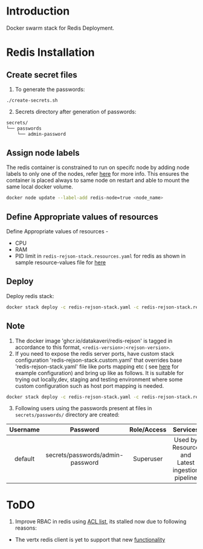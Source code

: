 # Introduction
Docker swarm stack for Redis Deployment.
# Redis Installation
## Create secret files
1. To generate the passwords:

```console
./create-secrets.sh
```
2. Secrets directory after generation of passwords:
```sh
secrets/
└── passwords
    └── admin-password
```
## Assign node labels
 The redis container is constrained to run on specifc node by adding node labels to only one of the nodes, refer [here](https://docs.docker.com/engine/swarm/services/#placement-constraints) for more info. This ensures the container is placed always to same node on restart and able to mount the same local docker volume.
```sh
docker node update --label-add redis-node=true <node_name>
```
## Define Appropriate values of resources

Define Appropriate values of resources -
- CPU 
- RAM 
- PID limit 
in `redis-rejson-stack.resources.yaml`  for redis as shown in sample resource-values file for [here](example-redis-rejson-stack.resources.yaml)
## Deploy
Deploy redis stack:
```sh
docker stack deploy -c redis-rejson-stack.yaml -c redis-rejson-stack.resources.yaml redis
```

## Note
1.  The docker image 'ghcr.io/datakaveri/redis-rejson'  is tagged in accordance  to this format, ```<redis-version>:<rejson-version>```.
2. If you need to expose the redis server ports, have custom stack configuration 'redis-rejson-stack.custom.yaml' that overrides base 'redis-rejson-stack.yaml' file like ports mapping etc ( see [here](example-redis-rejson-stack.custom.yaml) for example configuration)  and bring up like as follows. It is suitable for trying out locally,dev, staging and testing environment where some custom configuration such as host port mapping is needed.
```sh
docker stack deploy -c redis-rejson-stack.yaml -c redis-rejson-stack.resources.yaml -c redis-rejson-stack.custom.yaml redis
``` 
3.  Following users using the passwords present at files in ```secrets/passwords/``` directory  are created:

| Username           | Password                                    | Role/Access                         |  Services                     |
|:-------------------:|:------------------------------------------:| :---------------------------------: |:-----------------------------:|
| default          | secrets/passwords/admin-password     |     Superuser                                            |  Used by Resource and Latest ingestion pipeline |


# ToDO
1. Improve RBAC in redis using [ACL list](https://redis.io/topics/acl), its stalled now due to following reasons:
- The vertx redis client is yet to support that new [functionality](https://github.com/vert-x3/vertx-redis-client/pull/316)
